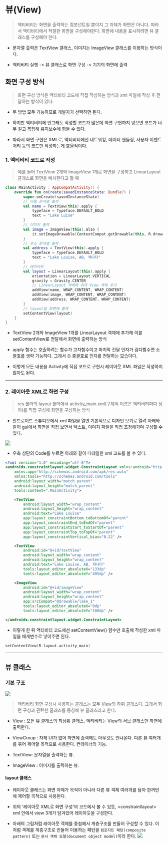 # 뷰(View)

> 액티비티는 화면을 출력하는 컴포넌트일 뿐이지 그 자체가 화면은 아니다. 
따라서 액티비티에서 적절한 화면을 구성해야한다. 
화면에 내용을 표시하려면 뷰 클래스를 구성해야 한다.

* 문자열 출력은 TextView 클래스, 이미지는 ImageView 클래스를 이용하는 방식이다.

* 액티비티 실행 -> 뷰 클래스로 화면 구성 -> 기기의 화면에 출력

## 화면 구성 방식
> 화면 구성 방식은 액티비티 코드에 직접 작성하는 방식과 xml 파일에 작성 후 전달하는 방식이 있다.

* 두 방법 모두 가능하므로 개발자가 선택하면 된다.

* 하지만 액티비티에 안그래도 작성할 코드가 많은데 화면 구현까지 넣으면 코드가 너무 길고 복잡해 유지보수에 힘들 수 있다.

* 따라서 화면 구현은 XML로, 액티비티에선 네트워킹, 데이터 핸들링, 사용자 이벤트 처리 등의 코드만 작성하는게 효율적이다.


### 1. 액티비티 코드로 작성
> 예를 들어 TextView 2개와 ImageView 1개로 화면을 구성하고 LinearLayout 클래스로 화면을 배치한다고 할 때

```kotlin
class MainActivity : AppCompatActivity() {
    override fun onCreate(savedInstanceState: Bundle?) {
        super.onCreate(savedInstanceState)
        // 이름 문자열 출력
        val name = TextView(this).apply {
            typeface = Typeface.DEFAULT_BOLD
            text = "Lake Luise"
        }
        // 이미지 출력
        val image = ImageView(this).also { 
            it.setImageDrawable(ContextCompat.getDrawable(this, R.drawable.lake_1))
        }
        // 주소 문자열 출력
        val address = TextView(this).apply { 
            typeface = Typeface.DEFAULT_BOLD
            text = "Lake Louise, AB, 캐나다"
        }
        // 레이아웃
        val layout = LinearLayout(this).apply { 
            orientation = LinearLayout.VERTICAL
            gravity = Gravity.CENTER
            // LinearLayout 객체에 위의 View 객체 추가
            addView(name, WRAP_CONTENT, WRAP_CONTENT)
            addView(image, WRAP_CONTENT, WRAP_CONTENT)
            addView(address, WRAP_CONTENT, WRAP_CONTENT)
        }
        // layout을 화면에 출력
        setContentView(layout)
    }
}
```
* TextView 2개와 ImageView 1개를 LinearLayout 객체에 추가해 이를 setContentView로 전달해서 화면에 출력하는 방식

* apply 함수는 호출하려는 함수가 고차함수이고 마지막 전달 인자가 람다함수면 소괄호를 생략 가능하다. 그래서 {} 중괄호로 인자를 전달하는 모습이다.

* 이렇게 모든 내용을 Activity에 직접 코드로 구현시 레이아웃 XML 파일은 작성하지 않아도 된다.

***
### 2. 레이아웃 XML로 화면 구성
> res 폴더의 layout 폴더에서 activity_main.xml(구체적 이름은 액티비티마다 상이)를 직접 구성해 화면을 구성하는 방식

* 안드로이드 스튜디오에서 xml 파일을 열면 기본적으로 디자인 보기로 열려 아래와 같이 gui에서 화면을 직접 보면서 텍스트, 이미지 파일을 직접 조정해가며 구성할 수 있다.

![](https://velog.velcdn.com/images/choonbok22/post/fdbb6147-49b0-4858-b89f-f67f339fabc7/image.png)

* 우측 상단의 Code를 누르면 아래와 같이 디테일한 xml 코드를 볼 수 있다.

```xml
<?xml version="1.0" encoding="utf-8"?>
<androidx.constraintlayout.widget.ConstraintLayout xmlns:android="http://schemas.android.com/apk/res/android"
    xmlns:app="http://schemas.android.com/apk/res-auto"
    xmlns:tools="http://schemas.android.com/tools"
    android:layout_width="match_parent"
    android:layout_height="match_parent"
    tools:context=".MainActivity">

    <TextView
        android:layout_width="wrap_content"
        android:layout_height="wrap_content"
        android:text="Lake Louise"
        app:layout_constraintBottom_toBottomOf="parent"
        app:layout_constraintEnd_toEndOf="parent"
        app:layout_constraintStart_toStartOf="parent"
        app:layout_constraintTop_toTopOf="parent"
        app:layout_constraintVertical_bias="0.22" />

    <TextView
        android:id="@+id/textView"
        android:layout_width="wrap_content"
        android:layout_height="wrap_content"
        android:text="Lake Louise, AB, 캐나다"
        tools:layout_editor_absoluteX="133dp"
        tools:layout_editor_absoluteY="495dp" />

    <ImageView
        android:id="@+id/imageView"
        android:layout_width="wrap_content"
        android:layout_height="wrap_content"
        app:srcCompat="@drawable/lake_1"
        tools:layout_editor_absoluteX="0dp"
        tools:layout_editor_absoluteY="100dp" />

</androidx.constraintlayout.widget.ConstraintLayout>
```

* 이렇게 한 뒤 액티비티 코드에선 setContentView() 함수만 호출해 작성한 xml 파일을 매개변수로 넣어주면 된다.
```kotlin
setContentView(R.layout.activity_main)
```

***

## 뷰 클래스

### 기본 구조
![](https://velog.velcdn.com/images/choonbok22/post/296d3db3-b82c-4a17-92e9-b18f333d69e5/image.png)
> 액티비티 화면 구성시 사용하는 클래스는 모두 View의 하위 클래스다.
그래서 화면 구성과 관련한 클래스를 통칭해 뷰 클래스라고 한다.

* View : 모든 뷰 클래스의 최상위 클래스. 액티비티는 View의 서브 클래스만 화면에 출력한다.

* ViewGroup : 자체 UI가 없어 화면에 출력해도 아무것도 안나온다.
다른 뷰 여러개를 묶어 제어할 목적으로 사용한다. 컨테이너의 기능.

* TextView: 문자열을 출력하는 뷰.

* ImageView : 이미지를 출력하는 뷰.

#### layout 클래스
* 레이아웃 클래스는 화면 자체가 목적이 아니라 다른 뷰 객체 여러개를 담아 한꺼번에 제어할 목적으로 사용된다. 

* 위의 '레이아웃 XML로 화면 구성'의 코드에서 볼 수 있듯, <constraintlayout\> xml 안에서 view 3개가 담겨있어 레이아웃을 구성한다.

* 아래의 그림처럼 레이아웃 객체를 중첩해서 계층구조를 만들어 구성할 수 있다.
이처럼 객체를 계층구조로 만들어 이용하는 패턴을 
`컴포지트 패턴(composite pattern)` 또는 `문서 객체 모델(document object model)`이라 한다.
![](https://velog.velcdn.com/images/choonbok22/post/e5ad4b40-f2c8-4b34-bf8a-bcd7ac8e471d/image.png)